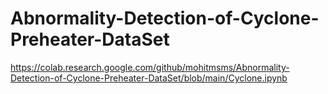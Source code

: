 # Abnormality-Detection-of-Cyclone-Preheater-DataSet



https://colab.research.google.com/github/mohitmsms/Abnormality-Detection-of-Cyclone-Preheater-DataSet/blob/main/Cyclone.ipynb

